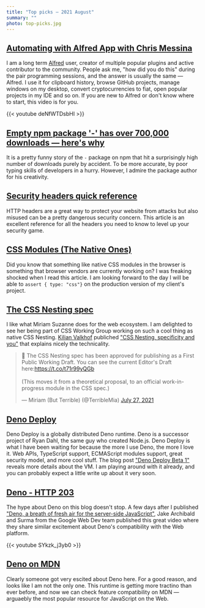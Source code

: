 ```yaml
---
title: "Top picks — 2021 August"
summary: ""
photo: top-picks.jpg
---
```


## [Automating with Alfred App with Chris Messina](https://youtu.be/deNfWTDsbHI)

I am a long term [Alfred](https://www.alfredapp.com) user, creator of multiple popular plugins and active contributor to the community. People ask me, "how did you do this" during the pair programming sessions, and the answer is usually the same — Alfred. I use it for clipboard history, browse GitHub projects, manage windows on my desktop, convert cryptocurrencies to fiat, open popular projects in my IDE and so on. If you are new to Alfred or don't know where to start, this video is for you.

{{< youtube deNfWTDsbHI >}}

## [Empty npm package '-' has over 700,000 downloads — here's why](https://www.bleepingcomputer.com/news/software/empty-npm-package-has-over-700-000-downloads-heres-why/)

It is a pretty funny story of the `-` package on npm that hit a surprisingly high number of downloads purely by accident. To be more accurate, by poor typing skills of developers in a hurry. However, I admire the package author for his creativity.

## [Security headers quick reference](https://web.dev/security-headers/)

HTTP headers are a great way to protect your website from attacks but also misused can be a pretty dangerous security concern. This article is an excellent reference for all the headers you need to know to level up your security game.

## [CSS Modules (The Native Ones)](https://css-tricks.com/css-modules-the-native-ones/)

Did you know that something like native CSS modules in the browser is something that browser vendors are currently working on? I was freaking shocked when I read this article. I am looking forward to the day I will be able to `assert { type: "css"}` on the production version of my client's project.

## [The CSS Nesting spec](https://twitter.com/TerribleMia/status/1420072006188376069)

I like what Miriam Suzanne does for the web ecosystem. I am delighted to see her being part of CSS Working Group working on such a cool thing as native CSS Nesting. [Kilian Valkhof](https://twitter.com/kilianvalkhof) publiched ["CSS Nesting, specificity and you"](https://kilianvalkhof.com/2021/css-html/css--nesting-specificity-and-you/) that explains nicely the technicality.

<blockquote class="twitter-tweet"><p lang="en" dir="ltr">🎉 The CSS Nesting spec has been approved for publishing as a First Public Working Draft. You can see the current Editor&#39;s Draft here:<a href="https://t.co/t71r99yQGb">https://t.co/t71r99yQGb</a><br><br>(This moves it from a theoretical proposal, to an official work-in-progress module in the CSS spec.)</p>&mdash; Miriam (But Terrible) (@TerribleMia) <a href="https://twitter.com/TerribleMia/status/1420072006188376069?ref_src=twsrc%5Etfw">July 27, 2021</a></blockquote> <script async src="https://platform.twitter.com/widgets.js" charset="utf-8"></script>

## [Deno Deploy](https://deno.com/deploy)

Deno Deploy is a globally distributed Deno runtime. Deno is a successor project of Ryan Dahl, the same guy who created Node.js. Deno Deploy is what I have been waiting for because the more I use Deno, the more I love it. Web APIs, TypeScript support, ECMAScript modules support, great security model, and more cool stuff. The blog post ["Deno Deploy Beta 1"](https://deno.com/blog/deploy-beta1) reveals more details about the VM. I am playing around with it already, and you can probably expect a little write up about it very soon.

## [Deno - HTTP 203](https://youtu.be/SYkzk_j3yb0)

The hype about Deno on this blog doesn't stop. A few days after I published ["Deno, a breath of fresh air for the server-side JavaScript"](/deno-a-breath-of-fresh-air-for-the-server-side-javascript/), Jake Archibald and Surma from the Google Web Dev team published this great video where they share similar excitement about Deno's compatibility with the Web platform.

{{< youtube SYkzk_j3yb0 >}}

## [Deno on MDN](https://deno.com/blog/deno-on-mdn)

Clearly someone got very escited about Deno here. For a good reason, and looks like I am not the only one. This runtime is getting more tractino than ever before, and now we can check feature compatibility on MDN — arguaebly the most popular resource for JavaScript on the Web.
